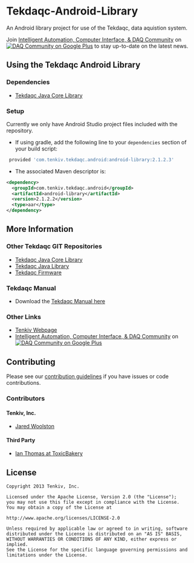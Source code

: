 Tekdaqc-Android-Library
=======================

An Android library project for use of the Tekdaqc, data aquistion system.

Join [Intelligent Automation, Computer Interface, & DAQ Community](https://plus.google.com/u/0/communities/109351353187504550254) on [![DAQ Community on Google Plus](https://ssl.gstatic.com/images/icons/gplus-16.png)](https://plus.google.com/u/0/communities/109351353187504550254) to stay up-to-date on the latest news.

## Using the Tekdaqc Android Library

### Dependencies
* [Tekdaqc Java Core Library](https://github.com/Tenkiv/Tekdaqc-Java-Core-Library)

### Setup

Currently we only have Android Studio project files included with the repository. 

* If using gradle, add the following line to your `dependencies` section of your build script:
```gradle
 provided 'com.tenkiv.tekdaqc.android:android-library:2.1.2.3'
 ```
* The associated Maven descriptor is:
```xml 
<dependency>
  <groupId>com.tenkiv.tekdaqc.android</groupId>
  <artifactId>android-library</artifactId>
  <version>2.1.2.2</version>
  <type>aar</type>
</dependency>
```

## More Information

### Other Tekdaqc GIT Repositories
* [Tekdaqc Java Core Library](https://github.com/Tenkiv/Tekdaqc-Java-Core-Library)
* [Tekdaqc Java Library](https://github.com/Tenkiv/Tekdaqc-Java-Library)
* [Tekdaqc Firmware](https://github.com/Tenkiv/Tekdaqc-Firmware)

### Tekdaqc Manual
* Download the [Tekdaqc Manual here](http://www.tenkiv.com/tekdaqc_manual_pdf_v3.pdf)

### Other Links
* [Tenkiv Webpage](http://www.tenkiv.com/)
* [Intelligent Automation, Computer Interface, & DAQ Community](https://plus.google.com/u/0/communities/109351353187504550254) on [![DAQ Community on Google Plus](https://ssl.gstatic.com/images/icons/gplus-16.png)](https://plus.google.com/u/0/communities/109351353187504550254)

## Contributing

Please see our [contribution guidelines](https://github.com/Tenkiv/Tekdaqc-Android-Library/blob/master/CONTRIBUTING.md) if you have issues or code contributions.

### Contributors
#### Tenkiv, Inc.
* [Jared Woolston](https://github.com/jwoolston)

#### Third Party
* [Ian Thomas at ToxicBakery](https://github.com/ToxicBakery)

## License

    Copyright 2013 Tenkiv, Inc.
    
    Licensed under the Apache License, Version 2.0 (the "License");
    you may not use this file except in compliance with the License.
    You may obtain a copy of the License at
    
    http://www.apache.org/licenses/LICENSE-2.0
    
    Unless required by applicable law or agreed to in writing, software
    distributed under the License is distributed on an "AS IS" BASIS,
    WITHOUT WARRANTIES OR CONDITIONS OF ANY KIND, either express or implied.
    See the License for the specific language governing permissions and
    limitations under the License.
